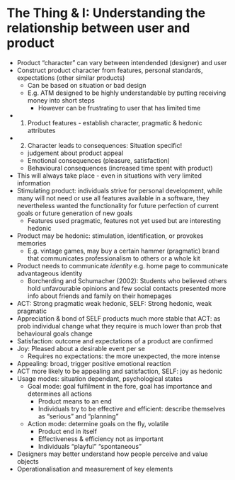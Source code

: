 # The Thing & I: Understanding the relationship between user and product

- Product “character” can vary between intendended (designer) and user
- Construct product character from features, personal standards, expectations (other similar products)
	- Can be based on situation or bad design
	- E.g. ATM designed to be highly understandable by putting receiving money into short steps
		- However can be frustrating to user that has limited time
- 1. Product features - establish character, pragmatic & hedonic attributes
- 2. Character leads to consequences: Situation specific!
	- judgement about product appeal
	- Emotional consequences (pleasure, satisfaction)
	- Behavioural consequences (increased time spent with product)
- This will always take place - even in situations with very limited information
- Stimulating product: individuals strive for personal development, while many will not need or use all features available in a software, they nevertheless wanted the functionality for future perfection of current goals or future generation of new goals
	- Features used pragmatic, features not yet used but are interesting hedonic
- Product may be hedonic: stimulation, identification, or provokes memories
	- E.g. vintage games, may buy a certain hammer (pragmatic) brand that communicates professionalism to others or a whole kit
- Product needs to communicate _identity_ e.g. home page to communicate advantageous identity
	- Borcherding and Schumacher (2002): Students who believed others hold unfavourable opinions and few social contacts presented more info about friends and family on their homepages
- ACT: Strong pragmatic weak hedonic, SELF: Strong hedonic, weak pragmatic
-   Appreciation & bond of SELF products much more stable that ACT: as prob individual change what they require is much lower than prob that behavioural goals change
- Satisfaction: outcome and expectations of a product are confirmed
- Joy: Pleased about a desirable event per se
	- Requires no expectations: the more unexpected, the more intense
- Appealing: broad, trigger positive emotional reaction
- ACT more likely to be appealing and satisfaction, SELF: joy as hedonic
- Usage modes: situation dependant, psychological states
	- Goal mode: goal fulfilment in the fore, goal has importance and determines all actions
		- Product means to an end
		- Individuals try to be effective and efficient: describe themselves as “serious” and “planning”
	- Action mode: determine goals on the fly, volatile
		- Product end in itself
		- Effectiveness & efficiency not as important
		- Individuals “playful” “spontaneous”
- Designers may better understand how people perceive and value objects
- Operationalisation and measurement of key elements